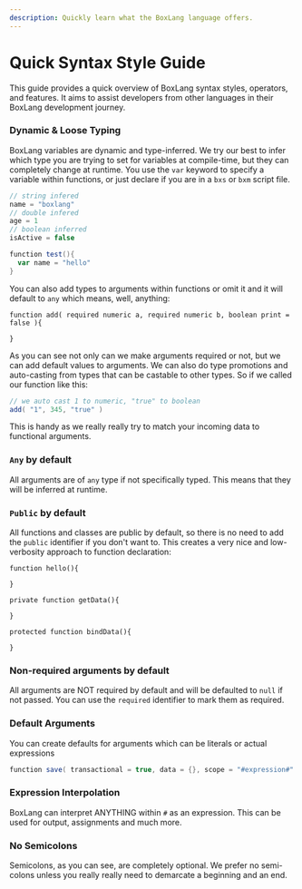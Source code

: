 ```yaml
---
description: Quickly learn what the BoxLang language offers.
---
```


# Quick Syntax Style Guide

This guide provides a quick overview of BoxLang syntax styles, operators, and features. It aims to assist developers from other languages in their BoxLang development journey.

### Dynamic & Loose Typing

BoxLang variables are dynamic and type-inferred.  We try our best to infer which type you are trying to set for variables at compile-time, but they can completely change at runtime.  You use the `var` keyword to specify a variable within functions, or just declare if you are in a `bxs` or `bxm` script file.

```groovy
// string infered
name = "boxlang"
// double infered
age = 1 
// boolean inferred
isActive = false 

function test(){
  var name = "hello"
}

```

You can also add types to arguments within functions or omit it and it will default to `any` which means, well, anything:

```cfscript
function add( required numeric a, required numeric b, boolean print = false ){

}
```

As you can see not only can we make arguments required or not, but we can add default values to arguments.  We can also do type promotions and auto-casting from types that can be castable to other types.  So if we called our function like this:

```groovy
// we auto cast 1 to numeric, "true" to boolean
add( "1", 345, "true" )
```

This is handy as we really really try to match your incoming data to functional arguments.

### `Any` by default

All arguments are of `any` type if not specifically typed.  This means that they will be inferred at runtime.

### `Public` by default

All functions and classes are public by default, so there is no need to add the `public` identifier if you don't want to.  This creates a very nice and low-verbosity approach to function declaration:

```cfscript
function hello(){

}

private function getData(){

}

protected function bindData(){

}
```

### Non-required arguments by default

All arguments are NOT required by default and will be defaulted to `null` if not passed.  You can use the `required` identifier to mark them as required.

### Default Arguments

You can create defaults for arguments which can be literals or actual expressions

```java
function save( transactional = true, data = {}, scope = "#expression#" )
```

### Expression Interpolation

BoxLang can interpret ANYTHING within `#` as an expression. This can be used for output, assignments and much more.

### No Semicolons

Semicolons, as you can see, are completely optional.  We prefer no semi-colons unless you really really need to demarcate a beginning and an end.
